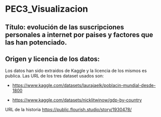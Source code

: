 # PEC3_Visualizacion
## Título: evolución de las suscripciones personales a internet por paises y factores que las han potenciado.

## Origen y licencia de los datos:

Los datos han sido extraidos de Kaggle y la licencia de los mismos es publica. Las URL de los tres dataset usados son:

- https://www.kaggle.com/datasets/laurajaelk/poblacin-mundial-desde-1800

- https://www.kaggle.com/datasets/nicklitwinow/gdp-by-country

URL de la historia
https://public.flourish.studio/story/1930478/
